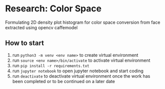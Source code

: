 # Research: Color Space 
Formulating 2D density plot histogram for color space conversion from face extracted using opencv caffemodel

## How to start
1. run `python3 -m venv <env name>` to create virtual environment
2. run `source <env name>/bin/activate` to activate virtual environment
3. run `pip install -r requirements.txt`
4. run `jupyter notebook` to open jupyter notebook and start coding
5. run `deactivate` to deactivate virtual environment once the work has been completed or to be continued on a later date
